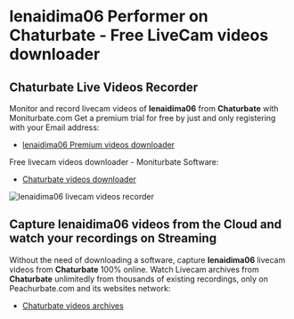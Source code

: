 # lenaidima06 Performer on Chaturbate - Free LiveCam videos downloader

## Chaturbate Live Videos Recorder

Monitor and record livecam videos of **lenaidima06** from **Chaturbate** with Moniturbate.com
Get a premium trial for free by just and only registering with your Email address:
* [lenaidima06 Premium videos downloader](https://moniturbate.com/request-demo-licence-key.html)

Free livecam videos downloader - Moniturbate Software:
* [Chaturbate videos downloader](https://moniturbate.com/moniturbate-download-software.html)

![lenaidima06 livecam videos recorder](https://peachurnet.com/templates/moniturbate-software.png)


## Capture lenaidima06 videos from the Cloud and watch your recordings on Streaming

Without the need of downloading a software, capture **lenaidima06** livecam videos from **Chaturbate** 100% online.
Watch Livecam archives from **Chaturbate** unlimitedly from thousands of existing recordings, only on Peachurbate.com and its websites network:
* [Chaturbate videos archives](https://peachurnet.com/)